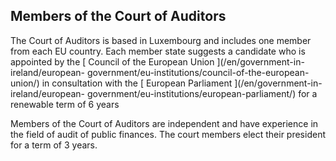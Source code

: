 ##  Members of the Court of Auditors

The Court of Auditors is based in Luxembourg and includes one member from each
EU country. Each member state suggests a candidate who is appointed by the [
Council of the European Union ](/en/government-in-ireland/european-
government/eu-institutions/council-of-the-european-union/) in consultation
with the [ European Parliament ](/en/government-in-ireland/european-
government/eu-institutions/european-parliament/) for a renewable term of 6
years

Members of the Court of Auditors are independent and have experience in the
field of audit of public finances. The court members elect their president for
a term of 3 years.  
